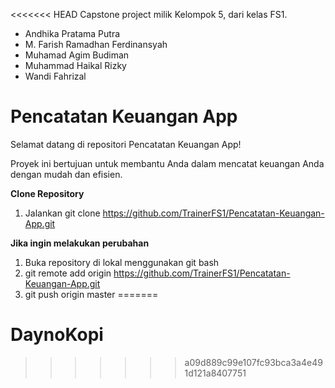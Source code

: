 <<<<<<< HEAD
Capstone project milik Kelompok 5, dari kelas FS1.

-   Andhika Pratama Putra
-   M. Farish Ramadhan Ferdinansyah
-   Muhamad Agim Budiman
-   Muhammad Haikal Rizky
-   Wandi Fahrizal

# Pencatatan Keuangan App

Selamat datang di repositori Pencatatan Keuangan App!

Proyek ini bertujuan untuk membantu Anda dalam mencatat keuangan Anda dengan mudah dan efisien.

**Clone Repository**

1. Jalankan git clone https://github.com/TrainerFS1/Pencatatan-Keuangan-App.git

**Jika ingin melakukan perubahan**

1. Buka repository di lokal menggunakan git bash
2. git remote add origin https://github.com/TrainerFS1/Pencatatan-Keuangan-App.git
3. git push origin master
=======
# DaynoKopi
>>>>>>> a09d889c99e107fc93bca3a4e491d121a8407751
